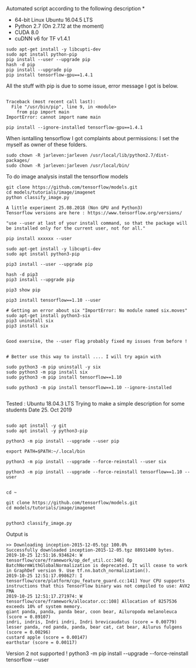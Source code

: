 Automated script according to the following description
 * 
 
 
 * 64-bit Linux Ubuntu 16.04.5 LTS
 * Python 2.7 (On 2.7.12 at the moment)
 * CUDA 8.0 
 * cuDNN v6 for TF v1.4.1


```
sudo apt-get install -y libcupti-dev
sudo apt install python-pip
pip install --user --upgrade pip
hash -d pip
pip install --upgrade pip
pip install tensorflow-gpu==1.4.1
```


All the stuff with pip is due to some issue, error message I got is below.
```

Traceback (most recent call last):
  File "/usr/bin/pip", line 9, in <module>
    from pip import main
ImportError: cannot import name main

pip install --ignore-installed tensorflow-gpu==1.4.1
```

When isntalling tensorflow I got complaints about permissions:
I set the myself as owner of these folders.
```
sudo chown -R jarleven:jarleven /usr/local/lib/python2.7/dist-packages/
sudo chown -R jarleven:jarleven /usr/local/bin/
```

To do image analysis install the tensorflow models
```
git clone https://github.com/tensorflow/models.git
cd models/tutorials/image/imagenet
python classify_image.py
```


```
A little experiment 25.08.2018 (Non GPU and Python3)
Tensorflow versions are here : https://www.tensorflow.org/versions/

"use --user at last of your install command, so that the package will be installed only for the current user, not for all."

pip install xxxxxx --user

sudo apt-get install -y libcupti-dev
sudo apt install python3-pip

pip3 install --user --upgrade pip

hash -d pip3
pip3 install --upgrade pip

pip3 show pip

pip3 install tensorflow==1.10 --user

# Getting an error about six "ImportError: No module named six.moves"
sudo apt-get install python3-six
pip3 uninstall six
pip3 install six


Good exersise, the --user flag probably fixed my issues from before !


# Better use this way to install .... I will try again with 

sudo python3 -m pip uninstall -y six
sudo python3 -m pip install six
sudo python3 -m pip install tensorflow==1.10

sudo python3 -m pip install tensorflow==1.10 --ignore-installed


```

Tested : Ubuntu 18.04.3 LTS
Trying to make a simple description for some students
Date 25. Oct 2019
```

sudo apt install -y git
sudo apt install -y python3-pip

python3 -m pip install --upgrade --user pip 

export PATH=$PATH:~/.local/bin

python3 -m pip install --upgrade --force-reinstall --user six

python3 -m pip install --upgrade --force-reinstall tensorflow==1.10 --user


cd ~

git clone https://github.com/tensorflow/models.git
cd models/tutorials/image/imagenet


python3 classify_image.py

```

Output is 
```
>> Downloading inception-2015-12-05.tgz 100.0%
Successfully downloaded inception-2015-12-05.tgz 88931400 bytes.
2019-10-25 12:51:16.934624: W tensorflow/core/framework/op_def_util.cc:346] Op BatchNormWithGlobalNormalization is deprecated. It will cease to work in GraphDef version 9. Use tf.nn.batch_normalization().
2019-10-25 12:51:17.098627: I tensorflow/core/platform/cpu_feature_guard.cc:141] Your CPU supports instructions that this TensorFlow binary was not compiled to use: AVX2 FMA
2019-10-25 12:51:17.271974: W tensorflow/core/framework/allocator.cc:108] Allocation of 8257536 exceeds 10% of system memory.
giant panda, panda, panda bear, coon bear, Ailuropoda melanoleuca (score = 0.89107)
indri, indris, Indri indri, Indri brevicaudatus (score = 0.00779)
lesser panda, red panda, panda, bear cat, cat bear, Ailurus fulgens (score = 0.00296)
custard apple (score = 0.00147)
earthstar (score = 0.00117)
```



 Version 2 not supported !
 python3 -m pip install --upgrade --force-reinstall tensorflow --user








